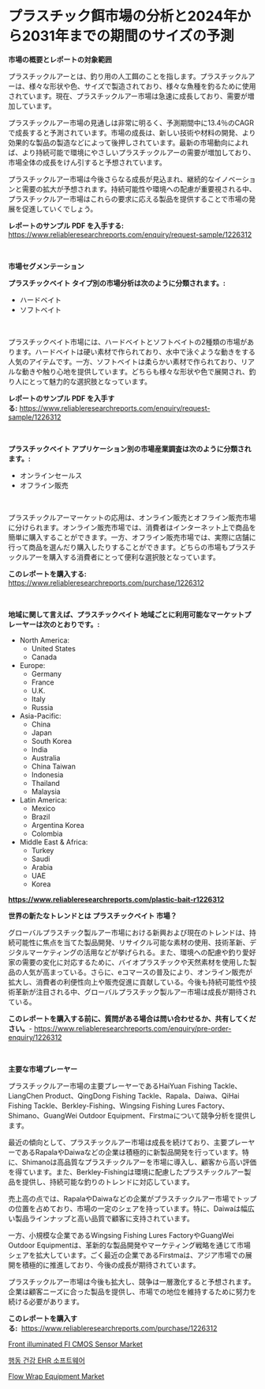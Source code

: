 <p><h1>プラスチック餌市場の分析と2024年から2031年までの期間のサイズの予測</h1></p><p><strong>市場の概要とレポートの対象範囲</strong></p>
<p><p>プラスチックルアーとは、釣り用の人工餌のことを指します。プラスチックルアーは、様々な形状や色、サイズで製造されており、様々な魚種を釣るために使用されています。現在、プラスチックルアー市場は急速に成長しており、需要が増加しています。</p><p>プラスチックルアー市場の見通しは非常に明るく、予測期間中に13.4％のCAGRで成長すると予測されています。市場の成長は、新しい技術や材料の開発、より効果的な製品の製造などによって後押しされています。最新の市場動向によれば、より持続可能で環境にやさしいプラスチックルアーの需要が増加しており、市場全体の成長をけん引すると予想されています。</p><p>プラスチックルアー市場は今後さらなる成長が見込まれ、継続的なイノベーションと需要の拡大が予想されます。持続可能性や環境への配慮が重要視される中、プラスチックルアー市場はこれらの要求に応える製品を提供することで市場の発展を促進していくでしょう。</p></p>
<p><strong>レポートのサンプル PDF を入手する:</strong> <a href="https://www.reliableresearchreports.com/enquiry/request-sample/1226312">https://www.reliableresearchreports.com/enquiry/request-sample/1226312</a></p>
<p>&nbsp;</p>
<p><strong>市場セグメンテーション</strong></p>
<p><strong>プラスチックベイト タイプ別の市場分析は次のように分類されます。:</strong></p>
<p><ul><li>ハードベイト</li><li>ソフトベイト</li></ul></p>
<p>&nbsp;</p>
<p><p>プラスチックベイト市場には、ハードベイトとソフトベイトの2種類の市場があります。ハードベイトは硬い素材で作られており、水中で泳ぐような動きをする人気のアイテムです。一方、ソフトベイトは柔らかい素材で作られており、リアルな動きや触り心地を提供しています。どちらも様々な形状や色で展開され、釣り人にとって魅力的な選択肢となっています。</p></p>
<p><strong>レポートのサンプル PDF を入手する:</strong>&nbsp;<a href="https://www.reliableresearchreports.com/enquiry/request-sample/1226312">https://www.reliableresearchreports.com/enquiry/request-sample/1226312</a></p>
<p>&nbsp;</p>
<p><strong> プラスチックベイト アプリケーション別の市場産業調査は次のように分類されます。:</strong></p>
<p><ul><li>オンラインセールス</li><li>オフライン販売</li></ul></p>
<p>&nbsp;</p>
<p><p>プラスチックルアーマーケットの応用は、オンライン販売とオフライン販売市場に分けられます。オンライン販売市場では、消費者はインターネット上で商品を簡単に購入することができます。一方、オフライン販売市場では、実際に店舗に行って商品を選んだり購入したりすることができます。どちらの市場もプラスチックルアーを購入する消費者にとって便利な選択肢となっています。</p></p>
<p><strong>このレポートを購入する:</strong>&nbsp; <a href="https://www.reliableresearchreports.com/purchase/1226312">https://www.reliableresearchreports.com/purchase/1226312</a></p>
<p>&nbsp;</p>
<p><strong>地域に関して言えば、プラスチックベイト 地域ごとに利用可能なマーケットプレーヤーは次のとおりです。:</strong></p>
<p><ul>
    <li>
        North America:
        <ul>
            <li>United States</li>
            <li>Canada</li>
        </ul>
    </li>
    <li>
        Europe:
        <ul>
            <li>Germany</li>
            <li>France</li>
            <li>U.K.</li>
            <li>Italy</li>
            <li>Russia</li>
        </ul>
    </li>
    <li>
        Asia-Pacific:
        <ul>
            <li>China</li>
            <li>Japan</li>
            <li>South Korea</li>
            <li>India</li>
            <li>Australia</li>
            <li>China Taiwan</li>
            <li>Indonesia</li>
            <li>Thailand</li>
            <li>Malaysia</li>
        </ul>
    </li>
    <li>
        Latin America:
        <ul>
            <li>Mexico</li>
            <li>Brazil</li>
            <li>Argentina Korea</li>
            <li>Colombia</li>
        </ul>
    </li>
    <li>
        Middle East & Africa:
        <ul>
            <li>Turkey</li>
            <li>Saudi</li>
            <li>Arabia</li>
            <li>UAE</li>
            <li>Korea</li>
        </ul>
    </li>
    </ul></p>
<p><strong><a href="https://www.reliableresearchreports.com/plastic-bait-r1226312">https://www.reliableresearchreports.com/plastic-bait-r1226312</a></strong>&nbsp;</p>
<p><strong>世界の新たなトレンドとは プラスチックベイト 市場？</strong></p>
<p><p>グローバルプラスチック製ルアー市場における新興および現在のトレンドは、持続可能性に焦点を当てた製品開発、リサイクル可能な素材の使用、技術革新、デジタルマーケティングの活用などが挙げられる。また、環境への配慮や釣り愛好家の需要の変化に対応するために、バイオプラスチックや天然素材を使用した製品の人気が高まっている。さらに、eコマースの普及により、オンライン販売が拡大し、消費者の利便性向上や販売促進に貢献している。今後も持続可能性や技術革新が注目される中、グローバルプラスチック製ルアー市場は成長が期待されている。</p></p>
<p><strong>このレポートを購入する前に、質問がある場合は問い合わせるか、共有してください。</strong>- <a href="https://www.reliableresearchreports.com/enquiry/pre-order-enquiry/1226312">https://www.reliableresearchreports.com/enquiry/pre-order-enquiry/1226312</a></p>
<p>&nbsp;</p>
<p><strong>主要な市場プレーヤー</strong></p>
<p><p>プラスチックルアー市場の主要プレーヤーであるHaiYuan Fishing Tackle、LiangChen Product、QingDong Fishing Tackle、Rapala、Daiwa、QiHai Fishing Tackle、Berkley-Fishing、Wingsing Fishing Lures Factory、Shimano、GuangWei Outdoor Equipment、Firstmaについて競争分析を提供します。</p><p>最近の傾向として、プラスチックルアー市場は成長を続けており、主要プレーヤーであるRapalaやDaiwaなどの企業は積極的に新製品開発を行っています。特に、Shimanoは高品質なプラスチックルアーを市場に導入し、顧客から高い評価を得ています。また、Berkley-Fishingは環境に配慮したプラスチックルアー製品を提供し、持続可能な釣りのトレンドに対応しています。</p><p>売上高の点では、RapalaやDaiwaなどの企業がプラスチックルアー市場でトップの位置を占めており、市場の一定のシェアを持っています。特に、Daiwaは幅広い製品ラインナップと高い品質で顧客に支持されています。</p><p>一方、小規模な企業であるWingsing Fishing Lures FactoryやGuangWei Outdoor Equipmentは、革新的な製品開発やマーケティング戦略を通じて市場シェアを拡大しています。ごく最近の企業であるFirstmaは、アジア市場での展開を積極的に推進しており、今後の成長が期待されています。</p><p>プラスチックルアー市場は今後も拡大し、競争は一層激化すると予想されます。企業は顧客ニーズに合った製品を提供し、市場での地位を維持するために努力を続ける必要があります。</p></p>
<p><strong>このレポートを購入する:</strong>&nbsp;&nbsp;<a href="https://www.reliableresearchreports.com/purchase/1226312">https://www.reliableresearchreports.com/purchase/1226312</a></p>
<p><p><a href="https://forested-sushi-9b0.notion.site/Front-illuminated-FI-CMOS-Sensor-Market-Analysis-Its-CAGR-Market-Segmentation-and-Global-Industry--e94f6f21cdbb479a911952cc0c81fdc6">Front illuminated FI CMOS Sensor Market</a></p><p><a href="https://github.com/lzuwsfreyoq70/Market-Research-Report-List-1/blob/main/743888425068.md">행동 건강 EHR 소프트웨어</a></p><p><a href="https://github.com/santosh758595/Market-Research-Report-List-4/blob/main/flow-wrap-equipment-market.md">Flow Wrap Equipment Market</a></p></p>
